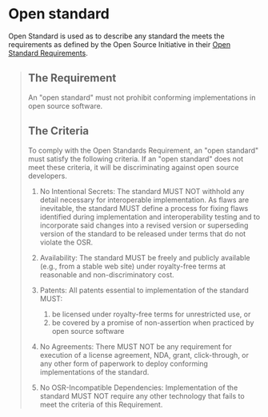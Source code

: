 # Open standard

Open Standard is used as to describe any standard the meets the requirements as defined by the Open Source Initiative in their [Open Standard Requirements](https://opensource.org/osr).

> ## The Requirement
>
> An "open standard" must not prohibit conforming implementations in open source software.
> 
> ## The Criteria
> 
> To comply with the Open Standards Requirement, an "open standard" must satisfy the following criteria. If an "open standard" does not meet these criteria, it will be discriminating against open source developers.
> 
> 1. No Intentional Secrets: The standard MUST NOT withhold any detail necessary for interoperable implementation. As flaws are inevitable, the standard MUST define a process for fixing flaws identified during implementation and interoperability testing and to incorporate said changes into a revised version or superseding version of the standard to be released under terms that do not violate the OSR.
> 
> 2. Availability: The standard MUST be freely and publicly available (e.g., from a stable web site) under royalty-free terms at reasonable and non-discriminatory cost.
> 
> 3. Patents: All patents essential to implementation of the standard MUST:
>     1. be licensed under royalty-free terms for unrestricted use, or
>     2. be covered by a promise of non-assertion when practiced by open source software 
> 
> 4.  No Agreements: There MUST NOT be any requirement for execution of a license agreement, NDA, grant, click-through, or any other form of paperwork to deploy conforming implementations of the standard.
> 5. No OSR-Incompatible Dependencies: Implementation of the standard MUST NOT require any other technology that fails to meet the criteria of this Requirement. 
